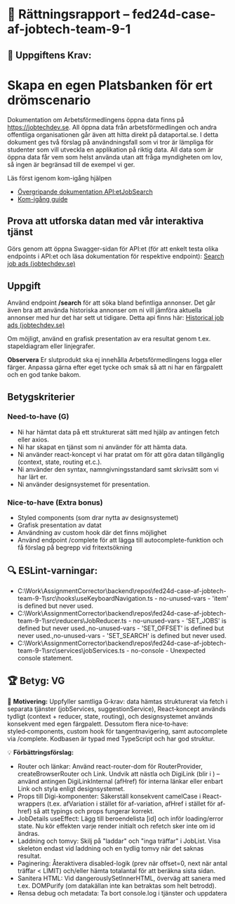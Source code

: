 # 📌 Rättningsrapport – fed24d-case-af-jobtech-team-9-1

## 🎯 Uppgiftens Krav:
# Skapa en egen Platsbanken för ert drömscenario 

Dokumentation om Arbetsförmedlingens öppna data finns på https://jobtechdev.se. All öppna data från arbetsförmedlingen och andra offentliga organisationen går även att hitta direkt på dataportal.se. 
I detta dokument ges två förslag på användningsfall som vi tror är lämpliga för studenter som vill utveckla en applikation på riktig data. All data som är öppna data får vem som helst använda utan att fråga myndigheten om lov, så ingen är begränsad till de exempel vi ger.

Läs först igenom kom-igång hjälpen 

-  [Övergripande dokumentation API:etJobSearch](https://data.arbetsformedlingen.se/data/platsannonser/)
-  [Kom-igång guide](https://gitlab.com/arbetsformedlingen/job-ads/jobsearch/jobsearch-api/-/blob/main/docs/GettingStartedJobSearchSE.md)

## Prova att utforska datan med vår interaktiva tjänst 

Görs genom att öppna Swagger-sidan för API:et (för att enkelt testa olika endpoints i API:et och läsa dokumentation för respektive endpoint): [Search job ads (jobtechdev.se)](https://jobsearch.api.jobtechdev.se/)

## Uppgift 

Använd endpoint **/search** för att söka bland befintliga annonser. 
Det går även bra att använda historiska annonser om ni vill jämföra aktuella annonser med hur det har sett ut tidigare. Detta api finns här: [Historical job ads (jobtechdev.se)](https://historical.api.jobtechdev.se/)

Om möjligt, använd en grafisk presentation av era resultat genom t.ex. stapeldiagram eller linjegrafer.

**Observera**
Er slutprodukt ska ej innehålla Arbetsförmedlingens logga eller färger. Anpassa gärna efter eget tycke och smak så att ni har en färgpalett och en god tanke bakom. 

## Betygskriterier 

### Need-to-have (G) 
- Ni har hämtat data på ett strukturerat sätt med hjälp av antingen fetch eller axios. 
- Ni har skapat en tjänst som ni använder för att hämta data. 
- Ni använder react-koncept vi har pratat om för att göra datan tillgänglig (context, state, routing et.c.). 
- Ni använder den syntax, namngivningsstandard samt skrivsätt som vi har lärt er.  
- Ni använder designsystemet för presentation. 

### Nice-to-have (Extra bonus) 
- Styled components (som drar nytta av designsystemet) 
- Grafisk presentation av datat 
- Användning av custom hook där det finns möjlighet
- Använd endpoint /complete för att lägga till autocomplete-funktion och få förslag på begrepp vid fritextsökning

## 🔍 ESLint-varningar:
- C:\Work\AssignmentCorrector\backend\repos\fed24d-case-af-jobtech-team-9-1\src\hooks\useKeyboardNavigation.ts - no-unused-vars - 'item' is defined but never used.
- C:\Work\AssignmentCorrector\backend\repos\fed24d-case-af-jobtech-team-9-1\src\reducers\JobReducer.ts - no-unused-vars - 'SET_JOBS' is defined but never used.,no-unused-vars - 'SET_OFFSET' is defined but never used.,no-unused-vars - 'SET_SEARCH' is defined but never used.
- C:\Work\AssignmentCorrector\backend\repos\fed24d-case-af-jobtech-team-9-1\src\services\jobServices.ts - no-console - Unexpected console statement.

## 🏆 **Betyg: VG**
📌 **Motivering:** Uppfyller samtliga G‑krav: data hämtas strukturerat via fetch i separata tjänster (jobServices, suggestionService), React‑koncept används tydligt (context + reducer, state, routing), och designsystemet används konsekvent med egen färgpalett. Dessutom flera nice‑to‑have: styled‑components, custom hook för tangentnavigering, samt autocomplete via /complete. Kodbasen är typad med TypeScript och har god struktur.

💡 **Förbättringsförslag:**  
- Router och länkar: Använd react-router-dom för RouterProvider, createBrowserRouter och Link. Undvik att nästla <Link> och DigiLink (blir <a> i <a>) – använd antingen DigiLinkInternal (afHref) för interna länkar eller enbart Link och styla enligt designsystemet.
- Props till Digi-komponenter: Säkerställ konsekvent camelCase i React-wrappers (t.ex. afVariation i stället för af-variation, afHref i stället för af-href) så att typings och props fungerar korrekt.
- JobDetails useEffect: Lägg till beroendelista [id] och inför loading/error state. Nu kör effekten varje render initialt och refetch sker inte om id ändras.
- Laddning och tomvy: Skilj på "laddar" och "inga träffar" i JobList. Visa skeleton endast vid laddning och en tydlig tomvy när det saknas resultat.
- Paginering: Återaktivera disabled-logik (prev när offset=0, next när antal träffar < LIMIT) och/eller hämta totalantal för att beräkna sista sidan.
- Sanitera HTML: Vid dangerouslySetInnerHTML, överväg att sanera med t.ex. DOMPurify (om datakällan inte kan betraktas som helt betrodd).
- Rensa debug och metadata: Ta bort console.log i tjänster och uppdatera <title> från "Vite + React + TS" till appens namn.
- Stil och tillgänglighet: Undvik onödiga inline styles, nyttja design tokens/komponenter för spacing och storlekar, samt överväg ARIA-attribut/roler för förslagslistan (listbox/option) och aria-activedescendant.
- Validering/felhantering i tjänster: Lägg till try/catch och surfacea fel i UI via t.ex. en notifikation.
- Bonusförslag: Lägg till en grafisk presentation (diagram) över t.ex. antal annonser per ort/yrkesområde för extra mervärde.

## 👥 Gruppbidrag

| Deltagare | Antal commits | Commit % | Uppgiftskomplettering | Totalt bidrag |
| --------- | -------------- | -------- | ---------------------- | ------------- |
| David Kjellstrand | 30 | 62.5% | 0.5 | 0.55 |
| NicoleSilfverling | 18 | 37.5% | 0.5 | 0.45 |


### 📊 Förklaring
- **Antal commits**: Antalet commits som personen har gjort
- **Commit %**: Procentuell andel av totala commits
- **Uppgiftskomplettering**: Poäng baserad på mappning av README-krav mot kodbidrag 
- **Totalt bidrag**: Viktad bedömning av personens totala bidrag (40% commits, 60% uppgiftskomplettering)
